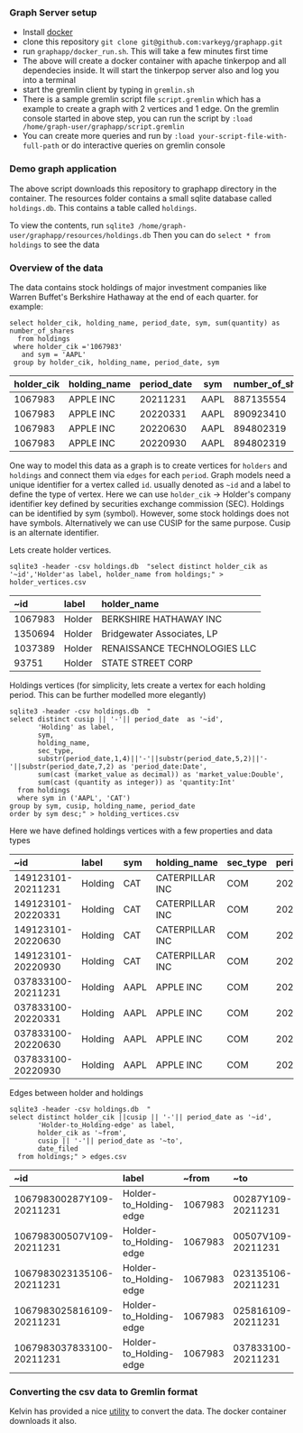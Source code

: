
### Graph Server setup

- Install [docker](https://docs.docker.com/engine/install/ubuntu/)
- clone this repository `git clone git@github.com:varkeyg/graphapp.git`
- run `graphapp/docker_run.sh`. This will take a few minutes first time
- The above will create a docker container with apache tinkerpop and all dependecies inside. It will start the tinkerpop server also and log you into a terminal
- start the gremlin client by typing in `gremlin.sh`
- There is a sample gremlin script file `script.gremlin` which has a example to create a graph with 2 vertices and 1 edge. On the gremlin console started in above step, you can run the script by `:load /home/graph-user/graphapp/script.gremlin`
- You can create more queries and run by `:load your-script-file-with-full-path` or do interactive queries on gremlin console

### Demo graph application
The above script downloads this repository to graphapp directory in the container. The resources folder contains a small sqlite database called `holdings.db`. This contains a table called `holdings`.

To view the contents, run `sqlite3 /home/graph-user/graphapp/resources/holdings.db`
Then you can do `select * from holdings` to see the data

### Overview of the data
The data contains stock holdings of major investment companies like Warren Buffet's Berkshire Hathaway at the end of each quarter. 
for example:
```
select holder_cik, holding_name, period_date, sym, sum(quantity) as number_of_shares
  from holdings
 where holder_cik ='1067983'
   and sym = 'AAPL'
 group by holder_cik, holding_name, period_date, sym
```
| holder_cik | holding_name | period_date | sym  | number_of_shares |
|------------|--------------|-------------|------|------------------|
| 1067983    | APPLE INC    | 20211231    | AAPL | 887135554        |
| 1067983    | APPLE INC    | 20220331    | AAPL | 890923410        |
| 1067983    | APPLE INC    | 20220630    | AAPL | 894802319        |
| 1067983    | APPLE INC    | 20220930    | AAPL | 894802319        |

One way to model this data as a graph is to create vertices for `holders` and `holdings` and connect them via `edges` for each `period`. Graph models need a unique identifier for a vertex called `id`. usually denoted as `~id` and a label to define the type of vertex. Here we can use `holder_cik` -> Holder's company identifier key defined by securities exchange commission (SEC). Holdings can be identified by sym (symbol). However, some stock holdings does not have symbols. Alternatively we can use CUSIP for the same purpose. Cusip is an alternate identifier. 


Lets create holder vertices. 

```
sqlite3 -header -csv holdings.db  "select distinct holder_cik as '~id','Holder'as label, holder_name from holdings;" > holder_vertices.csv
```
| \~id    | label  | holder\_name                 |
|:--------|:-------|:-----------------------------|
| 1067983 | Holder | BERKSHIRE HATHAWAY INC       |
| 1350694 | Holder | Bridgewater Associates, LP   |
| 1037389 | Holder | RENAISSANCE TECHNOLOGIES LLC |
| 93751   | Holder | STATE STREET CORP            |


Holdings vertices (for simplicity, lets create a vertex for each holding period. This can be further modelled more elegantly)
```
sqlite3 -header -csv holdings.db  "
select distinct cusip || '-'|| period_date  as '~id',
       'Holding' as label,
       sym,
       holding_name,
       sec_type,
       substr(period_date,1,4)||'-'||substr(period_date,5,2)||'-'||substr(period_date,7,2) as 'period_date:Date',
       sum(cast (market_value as decimal)) as 'market_value:Double',
       sum(cast (quantity as integer)) as 'quantity:Int'
  from holdings
  where sym in ('AAPL', 'CAT')
group by sym, cusip, holding_name, period_date
order by sym desc;" > holding_vertices.csv
```

Here we have defined holdings vertices with a few properties and data types

| \~id               | label   | sym  | holding\_name   | sec\_type | period\_date:Date | market\_value:Double | quantity:Int |
|:-------------------|:--------|:-----|:----------------|:----------|:------------------|:---------------------|:-------------|
| 149123101-20211231 | Holding | CAT  | CATERPILLAR INC | COM       | 2021-12-31        | 8499373000           | 41111408     |
| 149123101-20220331 | Holding | CAT  | CATERPILLAR INC | COM       | 2022-03-31        | 9131971000           | 40983625     |
| 149123101-20220630 | Holding | CAT  | CATERPILLAR INC | COM       | 2022-06-30        | 7152932000           | 40014164     |
| 149123101-20220930 | Holding | CAT  | CATERPILLAR INC | COM       | 2022-09-30        | 6592882000           | 40180899     |
| 037833100-20211231 | Holding | AAPL | APPLE INC       | COM       | 2021-12-31        | 270426188000         | 1522927235   |
| 037833100-20220331 | Holding | AAPL | APPLE INC       | COM       | 2022-03-31        | 263537489000         | 1509292061   |
| 037833100-20220630 | Holding | AAPL | APPLE INC       | COM       | 2022-06-30        | 204979018000         | 1499261395   |
| 037833100-20220930 | Holding | AAPL | APPLE INC       | COM       | 2022-09-30        | 205621196000         | 1487852369   |

Edges between holder and holdings
```
sqlite3 -header -csv holdings.db  "
select distinct holder_cik ||cusip || '-'|| period_date as '~id',
       'Holder-to_Holding-edge' as label,
       holder_cik as '~from',
       cusip || '-'|| period_date as '~to',
       date_filed
  from holdings;" > edges.csv
```

| \~id                      | label                   | \~from  | \~to               | date\_filed |
|:--------------------------|:------------------------|:--------|:-------------------|:------------|
| 106798300287Y109-20211231 | Holder-to\_Holding-edge | 1067983 | 00287Y109-20211231 | 20220214    |
| 106798300507V109-20211231 | Holder-to\_Holding-edge | 1067983 | 00507V109-20211231 | 20220214    |
| 1067983023135106-20211231 | Holder-to\_Holding-edge | 1067983 | 023135106-20211231 | 20220214    |
| 1067983025816109-20211231 | Holder-to\_Holding-edge | 1067983 | 025816109-20211231 | 20220214    |
| 1067983037833100-20211231 | Holder-to\_Holding-edge | 1067983 | 037833100-20211231 | 20220214    |


### Converting the csv data to Gremlin format
Kelvin has provided a nice [utility](https://github.com/awslabs/amazon-neptune-tools/tree/master/csv-gremlin) to convert the data. The docker container downloads it also. 

